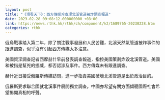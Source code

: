 ```yaml
---
layout: post
title: "《環看天下》：西方傳媒冷處理北溪管道被炸調查報道"
date: 2023-02-28 09:08:12.000000000 +08:00
link: https://news.rthk.hk/rthk/ch/component/k2/1689765-20230228.htm
categories: rthk
---
```


俄烏戰事踏入第二年，除了關注戰事發展和人民苦難，北溪天然氣管道被炸事件的跟進調查，似乎沒有引起西方傳媒太多注意。

美國資深調查記者西摩赫什早前發表調查報道，指控美國策劃炸毀北溪管道。美國和被指是幫兇的挪威，都否認涉及事件。西方傳媒未有跟進調查。

赫什近日接受俄羅斯傳媒訪問，進一步指責美國破壞北溪管道是出於政治目的。

俄羅斯要求聯合國就北溪事件展開獨立調查，中國亦希望有關方面傾聽國際社會希望揭開真相的呼聲。
